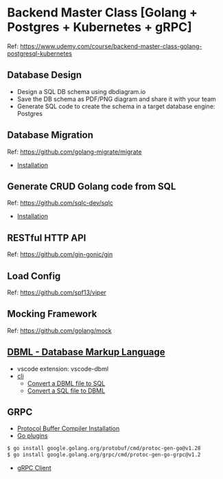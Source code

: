 # Backend Master Class [Golang + Postgres + Kubernetes + gRPC]
Ref: https://www.udemy.com/course/backend-master-class-golang-postgresql-kubernetes

## Database Design
- Design a SQL DB schema using dbdiagram.io
- Save the DB schema as PDF/PNG diagram and share it with your team
- Generate SQL code to create the schema in a target database engine: Postgres

## Database Migration
Ref: https://github.com/golang-migrate/migrate

- [Installation](https://github.com/golang-migrate/migrate/tree/master/cmd/migrate)

## Generate CRUD Golang code from SQL
Ref: https://github.com/sqlc-dev/sqlc

- [Installation](https://docs.sqlc.dev/en/latest/overview/install.html)

## RESTful HTTP API
Ref: https://github.com/gin-gonic/gin

## Load Config
Ref: https://github.com/spf13/viper

## Mocking Framework
Ref: https://github.com/golang/mock

## [DBML - Database Markup Language](https://dbml.dbdiagram.io/home)
- vscode extension: vscode-dbml
- [cli](https://dbml.dbdiagram.io/cli)
  - [Convert a DBML file to SQL](https://dbml.dbdiagram.io/cli#convert-a-dbml-file-to-sql)
  - [Convert a SQL file to DBML](https://dbml.dbdiagram.io/cli#convert--a-sql-file-to-dbml)
  
## GRPC

- [Protocol Buffer Compiler Installation](https://grpc.io/docs/protoc-installation/)
- [Go plugins](https://grpc.io/docs/languages/go/quickstart/)
```sh
$ go install google.golang.org/protobuf/cmd/protoc-gen-go@v1.28
$ go install google.golang.org/grpc/cmd/protoc-gen-go-grpc@v1.2
```
- [gRPC Client](https://github.com/ktr0731/evans)
